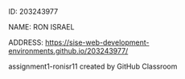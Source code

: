 ID: 203243977

NAME: RON ISRAEL

ADDRESS: https://sise-web-development-environments.github.io/203243977/

assignment1-ronisr11 created by GitHub Classroom
